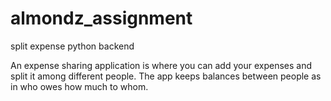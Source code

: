 # almondz_assignment
split expense python backend

An expense sharing application is where you can add your expenses and split it among different people. The app keeps balances between people as in who owes how much to whom.
